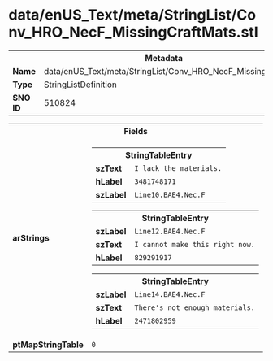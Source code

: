 <h1>data/enUS_Text/meta/StringList/Conv_HRO_NecF_MissingCraftMats.stl</h1><table><tr><th colspan="100%">Metadata</th></tr><tr><td><b>Name</b></td><td>data/enUS_Text/meta/StringList/Conv_HRO_NecF_MissingCraftMats.stl</td></tr><tr><td><b>Type</b></td><td>StringListDefinition</td></tr><tr><td><b>SNO ID</b></td><td>510824</td></tr></table>

<table><tr><th colspan="100%">Fields</th></tr><tr><td><b>arStrings</b></td><td><table><tr><th colspan="100%">StringTableEntry</th></tr><tr><td><b>szText</b></td><td><code>I lack the materials.</code></td></tr><tr><td><b>hLabel</b></td><td><code>3481748171</code></td></tr><tr><td><b>szLabel</b></td><td><code>Line10.BAE4.Nec.F</code></td></tr></table>


<table><tr><th colspan="100%">StringTableEntry</th></tr><tr><td><b>szLabel</b></td><td><code>Line12.BAE4.Nec.F</code></td></tr><tr><td><b>szText</b></td><td><code>I cannot make this right now.</code></td></tr><tr><td><b>hLabel</b></td><td><code>829291917</code></td></tr></table>


<table><tr><th colspan="100%">StringTableEntry</th></tr><tr><td><b>szLabel</b></td><td><code>Line14.BAE4.Nec.F</code></td></tr><tr><td><b>szText</b></td><td><code>There's not enough materials.</code></td></tr><tr><td><b>hLabel</b></td><td><code>2471802959</code></td></tr></table>


</td></tr><tr><td><b>ptMapStringTable</b></td><td><code>0</code></td></tr></table>

